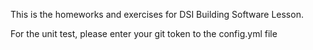 This is the homeworks and exercises for DSI Building Software Lesson.

For the unit test, please enter your git token to the config.yml file
